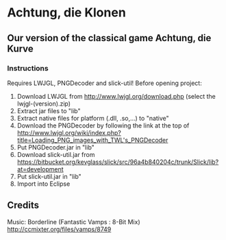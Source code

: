 # Achtung, die Klonen

## Our version of the classical game Achtung, die Kurve

### Instructions
Requires LWJGL, PNGDecoder and slick-util! Before opening project:

1.  Download LWJGL from http://www.lwjgl.org/download.php (select the lwjgl-(version).zip)
2.  Extract jar files to "lib"
3.  Extract native files for platform (.dll, .so,...) to "native"
4.  Download the PNGDecoder by following the link at the top of http://www.lwjgl.org/wiki/index.php?title=Loading_PNG_images_with_TWL's_PNGDecoder
5.  Put PNGDecoder.jar in "lib"
6.  Download slick-util.jar from https://bitbucket.org/kevglass/slick/src/96a4b840204c/trunk/Slick/lib?at=development
7.  Put slick-util.jar in "lib"
8.  Import into Eclipse

## Credits
Music: Borderline (Fantastic Vamps : 8-Bit Mix) <http://ccmixter.org/files/vamps/8749>